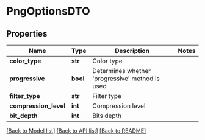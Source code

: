 # PngOptionsDTO

## Properties
Name | Type | Description | Notes
------------ | ------------- | ------------- | -------------
**color_type** | **str** | Color type | 
**progressive** | **bool** | Determines whether &#39;progressive&#39; method is used | 
**filter_type** | **str** | Filter type | 
**compression_level** | **int** | Compression level | 
**bit_depth** | **int** | Bits depth | 

[[Back to Model list]](../README.md#documentation-for-models) [[Back to API list]](../README.md#documentation-for-api-endpoints) [[Back to README]](../README.md)


